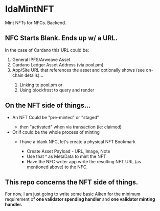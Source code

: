 # IdaMintNFT
Mint NFTs for NFCs. Backend.

## NFC Starts Blank. Ends up w/ a URL.
In the case of Cardano this URL could be:
<ol>
<li>General IPFS/Arweave Asset</li>
<li>Cardano Ledger Asset Address (via pool.pm)</li>
<li>App/Site URL that references the asset and optionally shows (see on-chain details)...</li>
  <ol>
    <li>Linking to pool.pm or </li>
    <li>Using blockfrost to query and render</li>
    </ol>
</ol>


## On the NFT side of things...
<ul>
<li>An NFT Could be "pre-minted" or "staged"</li>
  <ul>
    <li>then "activated" when via transaction (ie: claimed)</li>
  </ul>
<li>Or if could be the whole process of minting</li>
  <ul>
<li>I have a blank NFC, let's create a physical NFT Bookmark</li>
    <ul>
      <li>Create Asset Payload - URL, Image, Note</li>
      <li>Use that ^ as MetaData to mint the NFT</li>
      <li>Have the NFC writer app write the resulting NFT URL (as mentioned above) to the NFC.</li>
    </ul>
  </ul>
</ul>

## This repo concerns the NFT side of things.
For now, I am just going to write some basic Aiken for the minimum requirement of **one validator spending handler** and **one validator minting handler.**
